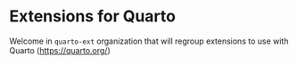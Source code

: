 # Extensions for Quarto

Welcome in `quarto-ext` organization that will regroup extensions to use with Quarto (https://quarto.org/)
